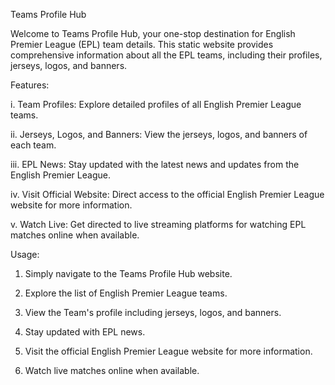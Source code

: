
Teams Profile Hub

Welcome to Teams Profile Hub, your one-stop destination for English Premier League (EPL) team details. This static website provides comprehensive information about all the EPL teams, including their profiles, jerseys, logos, and banners.

Features:

i. Team Profiles: Explore detailed profiles of all English Premier League teams.

ii. Jerseys, Logos, and Banners: View the jerseys, logos, and banners of each team.

iii. EPL News: Stay updated with the latest news and updates from the English Premier League.

iv. Visit Official Website: Direct access to the official English Premier League website for more information.

v. Watch Live: Get directed to live streaming platforms for watching EPL matches online when available.

Usage:

1. Simply navigate to the Teams Profile Hub website.
   
2. Explore the list of English Premier League teams.
   
3. View the Team's profile including jerseys, logos, and banners.
   
4. Stay updated with EPL news.
   
5. Visit the official English Premier League website for more information.
   
6. Watch live matches online when available.
   
